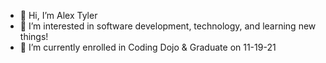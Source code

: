 - 👋 Hi, I’m Alex Tyler
- 👀 I’m interested in software development, technology, and learning new things!
- 🌱 I’m currently enrolled in Coding Dojo & Graduate on 11-19-21 

<!---
Carpe-liam/Carpe-liam is a ✨ special ✨ repository because its `README.md` (this file) appears on your GitHub profile.
You can click the Preview link to take a look at your changes.
--->
